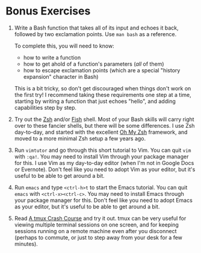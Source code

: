# Bonus Exercises

1. Write a Bash function that takes all of its input and echoes it back, followed by two exclamation points.
   Use `man bash` as a reference.

   To complete this, you will need to know:
   - how to write a function
   - how to get ahold of a function's parameters (*all* of them)
   - how to escape exclamation points (which are a special "history expansion" character in Bash)

   This is a bit tricky, so don't get discouraged when things don't work on the first try!
   I recommend taking these requirements one step at a time, starting by writing a function that just echoes "hello", and adding capabilities step by step.

1. Try out the [Zsh][zsh] and/or [Fish][fish] shell.
   Most of your Bash skills will carry right over to these fancier shells, but there will be some differences.
   I use Zsh day-to-day, and started with the excellent [Oh My Zsh][oh_my_zsh] framework, and moved to a more minimal Zsh setup a few years ago.

1. Run `vimtutor` and go through this short tutorial to Vim.
   You can quit `vim` with `:qa!`.
   You may need to install Vim through your package manager for this.
   I use Vim as my day-to-day editor (when I'm not in Google Docs or Evernote).
   Don't feel like you need to adopt Vim as your editor, but it's useful to be able to get around a bit.

1. Run `emacs` and type `<ctrl-h>t` to start the Emacs tutorial.
   You can quit `emacs` with `<ctrl-x><ctrl-c>`.
   You may need to install Emacs through your package manager for this.
   Don't feel like you need to adopt Emacs as your editor, but it's useful to be able to get around a bit.

1. Read [A tmux Crash Course][tmux_crash_course] and try it out.
   tmux can be very useful for viewing multiple terminal sessions on one screen, and for keeping sessions running on a remote machine even after you disconnect (perhaps to commute, or just to step away from your desk for a few minutes).


[fish]: https://fishshell.com/
[oh_my_zsh]: https://github.com/robbyrussell/oh-my-zsh
[tmux_crash_course]: https://thoughtbot.com/blog/a-tmux-crash-course
[zsh]: https://www.zsh.org/

